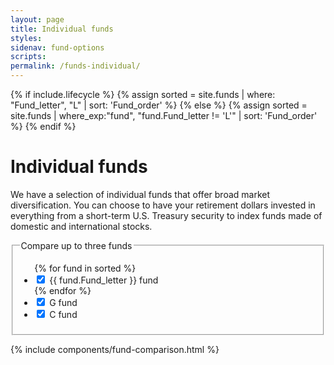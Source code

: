 ```yaml
---
layout: page
title: Individual funds
styles:
sidenav: fund-options
scripts:
permalink: /funds-individual/
---
```


{% if include.lifecycle %}
  {% assign sorted = site.funds | where: "Fund_letter", "L" | sort: 'Fund_order' %}
{% else %}
  {% assign sorted = site.funds | where_exp:"fund", "fund.Fund_letter != 'L'" | sort: 'Fund_order' %}
{% endif %}

# Individual funds

We have a selection of individual funds that offer broad market diversification. You can choose to have your retirement dollars invested in everything from a short-term U.S. Treasury security to index funds made of domestic and
international stocks.

<fieldset class="usa-fieldset-inputs usa-sans comparison">
  <legend>Compare up to three funds</legend>
  <ul id="fund-comparison" class="usa-unstyled-list flex space-evenly">
    {% for fund in sorted %}
    <li>
      <input type="checkbox" id="compare-show-{{ fund.Fund_letter | downcase }}-fund" checked>
      <label for="compare-show-{{ fund.Fund_letter | downcase }}-fund">{{ fund.Fund_letter }} fund</label>
    </li>
    {% endfor %}
    <li>
      <input id="truth" type="checkbox" name="historical-figures-1" value="truth" checked>
      <label for="truth">G fund</label>
    </li>
    <li>
      <input id="truth" type="checkbox" name="historical-figures-1" value="truth" checked>
      <label for="truth">C fund</label>
    </li>
  </ul>
</fieldset>

{% include components/fund-comparison.html %}
